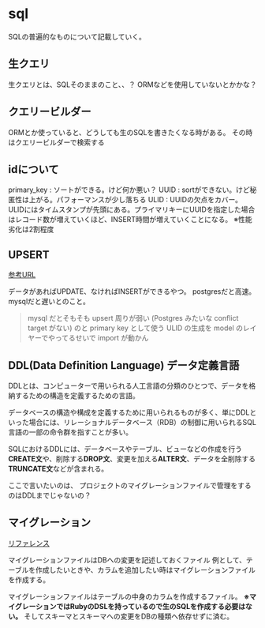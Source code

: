# sql

SQLの普遍的なものについて記載していく。

## 生クエリ

生クエリとは、SQLそのままのこと、、？
ORMなどを使用していないとかかな？

## クエリービルダー

ORMとか使っていると、どうしても生のSQLを書きたくなる時がある。
その時はクエリービルダーで検索する

## idについて

primary_key : ソートができる。けど何か悪い？
UUID : sortができない。けど秘匿性は上がる。パフォーマンスが少し落ちる
ULID : UUIDの欠点をカバー。ULIDにはタイムスタンプが先頭にある。プライマリキーにUUIDを指定した場合はレコード数が増えていくほど、INSERT時間が増えていくことになる。
※性能劣化は2割程度

## UPSERT

[参考URL](https://blog.officekoma.co.jp/2018/06/postgresqlupdateinsertupsert.html)

データがあればUPDATE、なければINSERTができるやつ。
postgresだと高速。mysqlだと遅いとのこと。

>mysql だとそもそも upsert 周りが弱い (Postgres みたいな conflict target がない) のと primary key として使う ULID の生成を model のレイヤーでやってるせいで import が動かん

## DDL(Data Definition Language) データ定義言語

DDLとは、コンピューターで用いられる人工言語の分類のひとつで、データを格納するための構造を定義するための言語。

データベースの構造や構成を定義するために用いられるものが多く、単にDDLといった場合には、リレーショナルデータベース（RDB）の制御に用いられるSQL言語の一部の命令群を指すことが多い。

SQLにおけるDDLには、データベースやテーブル、ビューなどの作成を行う**CREATE文**や、削除する**DROP文**、変更を加える**ALTER文**、データを全削除する**TRUNCATE文**などが含まれる。

ここで言いたいのは、
プロジェクトのマイグレーションファイルで管理をするのはDDLまでじゃないの？

## マイグレーション

[リファレンス](https://railsguides.jp/active_record_migrations.html)

マイグレーションファイルはDBへの変更を記述しておくファイル
例として、テーブルを作成したいときや、カラムを追加したい時はマイグレーションファイルを作成する。

マイグレーションファイルはテーブルの中身のカラムを作成するファイル。
**※マイグレーションではRubyのDSLを持っているので生のSQLを作成する必要はない。**
そしてスキーマとスキーマへの変更をDBの種類へ依存せずに済む。
